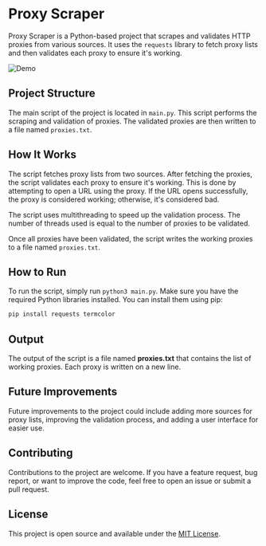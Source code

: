 # Proxy Scraper

Proxy Scraper is a Python-based project that scrapes and validates HTTP proxies from various sources. It uses the `requests` library to fetch proxy lists and then validates each proxy to ensure it's working.

![Demo](https://cdn.discordapp.com/attachments/853203826600181790/1194217286916128808/scraper_3.gif)

## Project Structure

The main script of the project is located in `main.py`. This script performs the scraping and validation of proxies. The validated proxies are then written to a file named `proxies.txt`.

## How It Works

The script fetches proxy lists from two sources. After fetching the proxies, the script validates each proxy to ensure it's working. This is done by attempting to open a URL using the proxy. If the URL opens successfully, the proxy is considered working; otherwise, it's considered bad.

The script uses multithreading to speed up the validation process. The number of threads used is equal to the number of proxies to be validated.

Once all proxies have been validated, the script writes the working proxies to a file named `proxies.txt`.

## How to Run

To run the script, simply run `python3 main.py`. Make sure you have the required Python libraries installed. You can install them using pip:

```sh
pip install requests termcolor
```

## Output
The output of the script is a file named **proxies.txt** that contains the list of working proxies. Each proxy is written on a new line.

## Future Improvements
Future improvements to the project could include adding more sources for proxy lists, improving the validation process, and adding a user interface for easier use.

## Contributing
Contributions to the project are welcome. If you have a feature request, bug report, or want to improve the code, feel free to open an issue or submit a pull request.

## License
This project is open source and available under the [MIT License](LICENSE).
